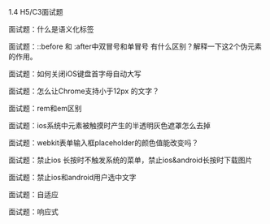  1.4 H5/C3面试题

 面试题：什么是语义化标签

 面试题：::before 和 :after中双冒号和单冒号 有什么区别？解释一下这2个伪元素的作用。

 面试题：如何关闭iOS键盘首字母自动大写

 面试题：怎么让Chrome支持小于12px 的文字？

 面试题：rem和em区别

 面试题：ios系统中元素被触摸时产生的半透明灰色遮罩怎么去掉

 面试题：webkit表单输入框placeholder的颜色值能改变吗？

 面试题：禁止ios 长按时不触发系统的菜单，禁止ios&android长按时下载图片

 面试题：禁止ios和android用户选中文字

 面试题：自适应

 面试题：响应式